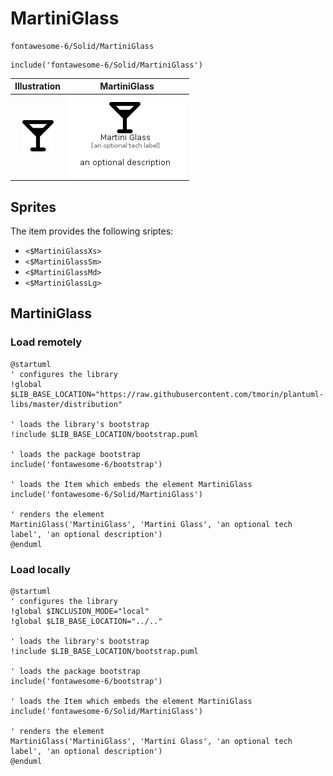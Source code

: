 # MartiniGlass


```text
fontawesome-6/Solid/MartiniGlass
```

```text
include('fontawesome-6/Solid/MartiniGlass')
```



| Illustration | MartiniGlass |
| :---: | :---: |
| ![illustration for Illustration](../../fontawesome-6/Solid/MartiniGlass.png) | ![illustration for MartiniGlass](../../fontawesome-6/Solid/MartiniGlass.Local.png) |



## Sprites
The item provides the following sriptes:

- `<$MartiniGlassXs>`
- `<$MartiniGlassSm>`
- `<$MartiniGlassMd>`
- `<$MartiniGlassLg>`





## MartiniGlass

### Load remotely
```plantuml
@startuml
' configures the library
!global $LIB_BASE_LOCATION="https://raw.githubusercontent.com/tmorin/plantuml-libs/master/distribution"

' loads the library's bootstrap
!include $LIB_BASE_LOCATION/bootstrap.puml

' loads the package bootstrap
include('fontawesome-6/bootstrap')

' loads the Item which embeds the element MartiniGlass
include('fontawesome-6/Solid/MartiniGlass')

' renders the element
MartiniGlass('MartiniGlass', 'Martini Glass', 'an optional tech label', 'an optional description')
@enduml
```

### Load locally
```plantuml
@startuml
' configures the library
!global $INCLUSION_MODE="local"
!global $LIB_BASE_LOCATION="../.."

' loads the library's bootstrap
!include $LIB_BASE_LOCATION/bootstrap.puml

' loads the package bootstrap
include('fontawesome-6/bootstrap')

' loads the Item which embeds the element MartiniGlass
include('fontawesome-6/Solid/MartiniGlass')

' renders the element
MartiniGlass('MartiniGlass', 'Martini Glass', 'an optional tech label', 'an optional description')
@enduml
```

